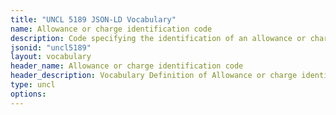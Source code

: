 ```yaml
---
title: "UNCL 5189 JSON-LD Vocabulary"
name: Allowance or charge identification code
description: Code specifying the identification of an allowance or charge.
jsonid: "uncl5189"
layout: vocabulary
header_name: Allowance or charge identification code
header_description: Vocabulary Definition of Allowance or charge identification code semantics in HTML format. JSON-LD format is available at [uncl5189.jsonld](/vocabulary/uncl5189.jsonld)
type: uncl
options:
---
```

